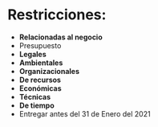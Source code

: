# Restricciones:
- **Relacionadas al negocio**
- Presupuesto
- **Legales**
- **Ambientales**
- **Organizacionales**
- **De recursos**
- **Económicas**
- **Técnicas**
- **De tiempo**
- Entregar antes del 31 de Enero del 2021
